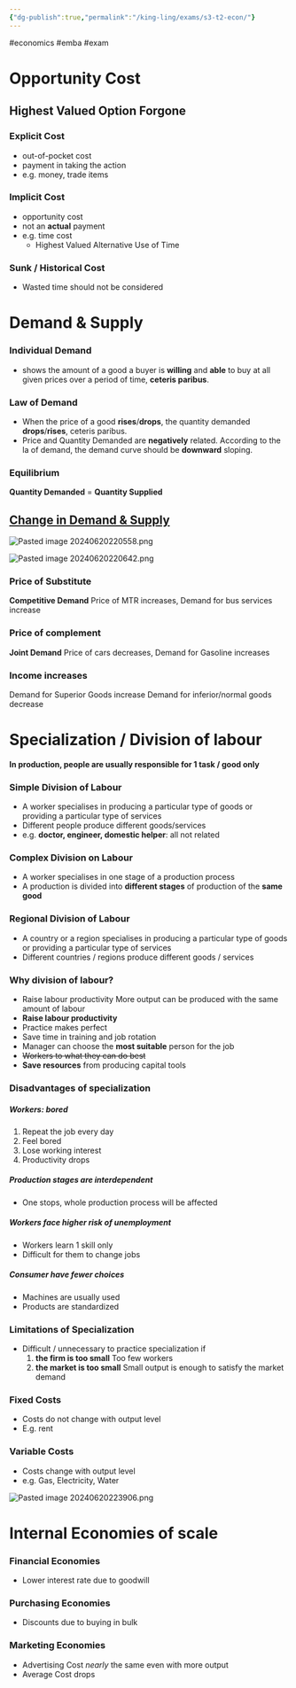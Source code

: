 ```yaml
---
{"dg-publish":true,"permalink":"/king-ling/exams/s3-t2-econ/"}
---
```


#economics #emba #exam

# Opportunity Cost
## Highest Valued Option Forgone

### Explicit Cost
- out-of-pocket cost
- payment in taking the action
- e.g. money, trade items
### Implicit Cost
- opportunity cost
- not an **actual** payment
- e.g. time cost
	- Highest Valued Alternative Use of Time
### **Sunk** / Historical Cost
- Wasted time should not be considered

# Demand & Supply
### Individual Demand
- shows the amount of a good a buyer is **willing** and **able** to buy at all given prices over a period of time, **ceteris paribus**.
### Law of Demand
- When the price of a good **rises**/**drops**, the quantity demanded **drops**/**rises**, ceteris paribus.
- Price and Quantity Demanded are **negatively** related. According to the la of demand, the demand curve should be **downward** sloping.
### Equilibrium
**Quantity Demanded** = **Quantity Supplied**
## <u>Change in Demand & Supply</u>

![Pasted image 20240620220558.png](/img/user/Images/Pasted%20image%2020240620220558.png)

![Pasted image 20240620220642.png](/img/user/Images/Pasted%20image%2020240620220642.png)

### Price of Substitute
**Competitive Demand**
Price of MTR increases, Demand for bus services increase
### Price of complement
**Joint Demand**
Price of cars decreases, Demand for Gasoline increases
### Income increases
Demand for Superior Goods increase
Demand for inferior/normal goods decrease

# Specialization / Division of labour
**In production, people are usually responsible for 1 task / good only**
### Simple Division of Labour
- A worker specialises in producing a particular type of goods or providing a particular type of services
- Different people produce different goods/services
- e.g. **doctor, engineer, domestic helper**: all not related
### Complex Division on Labour
- A worker specialises in one stage of a production process
- A production is divided into **different stages** of production of the **same good**
### Regional Division of Labour
- A country or a region specialises in producing a particular type of goods or providing a particular type of services
- Different countries / regions produce different goods / services

### Why division of labour?
- Raise labour productivity
	More output can be produced with the same amount of labour
- **Raise labour productivity**
- Practice makes perfect
- Save time in training and job rotation
- Manager can choose the **most suitable** person for the job
- <s>Workers to what they can do best</s>
- **Save resources** from producing capital tools

### Disadvantages of specialization
##### Workers: bored
1. Repeat the job every day
2. Feel bored
3. Lose working interest
4. Productivity drops
##### Production stages are interdependent 
- One stops, whole production process will be affected
##### Workers face higher risk of unemployment
 - Workers learn 1 skill only
 - Difficult for them to change jobs
##### Consumer have fewer choices
 - Machines are usually used
 - Products are standardized

### Limitations of Specialization
- Difficult / unnecessary to practice specialization if 
	1. **the firm is too small** 
		Too few workers
	2. **the market is too small**
		Small output is enough to satisfy the market demand

### Fixed Costs
- Costs do not change with output level
- E.g. rent
### Variable Costs
- Costs change with output level
- e.g. Gas, Electricity, Water

![Pasted image 20240620223906.png](/img/user/Images/Pasted%20image%2020240620223906.png)

# Internal Economies of scale
### Financial Economies
- Lower interest rate due to goodwill
### Purchasing Economies
- Discounts due to buying in bulk
### Marketing Economies
- Advertising Cost *nearly* the same even with more output
- Average Cost drops